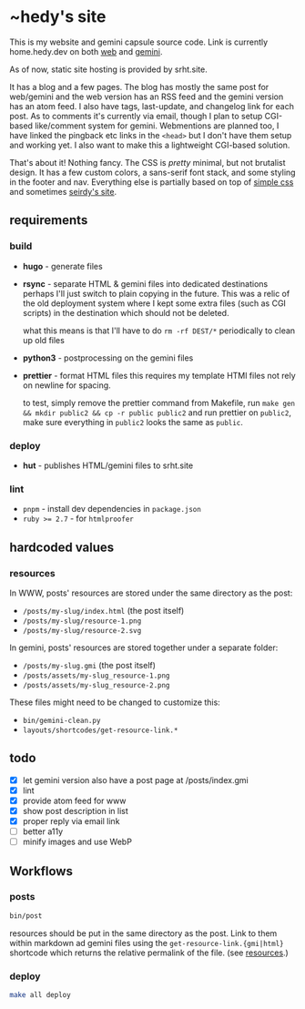 # ~hedy's site

This is my website and gemini capsule source code. Link is currently
home.hedy.dev on both [web](https://home.hedy.dev) and
[gemini](gemini://home.hedy.dev).

As of now, static site hosting is provided by srht.site.


It has a blog and a few pages. The blog has mostly the same post for web/gemini
and the web version has an RSS feed and the gemini version has an atom feed.
I also have tags, last-update, and changelog link for each post. As to comments
it's currently via email, though I plan to setup CGI-based like/comment system
for gemini. Webmentions are planned too, I have linked the pingback etc links
in the `<head>` but I don't have them setup and working yet. I also want to
make this a lightweight CGI-based solution.

That's about it! Nothing fancy. The CSS is *pretty* minimal, but not brutalist
design. It has a few custom colors, a sans-serif font stack, and some styling in
the footer and nav. Everything else is partially based on top of [simple
css](https://simplecss.org) and sometimes [seirdy's site](https://seirdy.one).

## requirements

### build
- **hugo** - generate files

- **rsync** - separate HTML & gemini files into dedicated destinations
  perhaps I'll just switch to plain copying in the future. This was a relic of
  the old deployment system where I kept some extra files (such as CGI scripts)
  in the destination which should not be deleted.

  what this means is that I'll have to do `rm -rf DEST/*` periodically to clean
  up old files

- **python3** - postprocessing on the gemini files

- **prettier** - format HTML files
  this requires my template HTMl files not rely on newline for spacing.

  to test, simply remove the prettier command from Makefile, run `make gen &&
  mkdir public2 && cp -r public public2` and run prettier on `public2`, make
  sure everything in `public2` looks the same as `public`.

### deploy
- **hut** - publishes HTML/gemini files to srht.site

### lint
- `pnpm` - install dev dependencies in `package.json`
- `ruby >= 2.7` - for `htmlproofer`

## hardcoded values

### resources

In WWW, posts' resources are stored under the same directory as the post:
- `/posts/my-slug/index.html` (the post itself)
- `/posts/my-slug/resource-1.png`
- `/posts/my-slug/resource-2.svg`

In gemini, posts' resources are stored together under a separate folder:
- `/posts/my-slug.gmi` (the post itself)
- `/posts/assets/my-slug_resource-1.png`
- `/posts/assets/my-slug_resource-2.png`

These files might need to be changed to customize this:
- `bin/gemini-clean.py`
- `layouts/shortcodes/get-resource-link.*`

## todo

- [x] let gemini version also have a post page at /posts/index.gmi
- [x] lint
- [x] provide atom feed for www
- [x] show post description in list
- [x] proper reply via email link
- [ ] better a11y
- [ ] minify images and use WebP

## Workflows

### posts

```sh
bin/post
```

resources should be put in the same directory as the post. Link to them within
markdown ad gemini files using the `get-resource-link.{gmi|html}` shortcode
which returns the relative permalink of the file. (see [resources](#resources).)

### deploy

```sh
make all deploy
```
